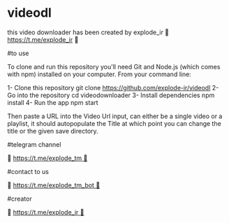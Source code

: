 # videodl
this video downloader has been created by explode_ir
🥀 https://t.me/explode_ir 🥀

#to use

To clone and run this repository you'll need Git and Node.js (which comes with npm) installed on your computer. From your command line:

1- Clone this repository git clone https://github.com/explode-ir/videodl 
2- Go into the repository cd videodownloader 
3- Install dependencies npm install 
4- Run the app npm start

Then paste a URL into the Video Url input, can either be a single video or a playlist, it should autopopulate the Title at which point you can change the title or the given save directory.

#telegram channel

🥀 https://t.me/explode_tm 🥀

#contact to us

🥀 https://t.me/explode_tm_bot 🥀

#creator

🥀 https://t.me/explode_ir 🥀
